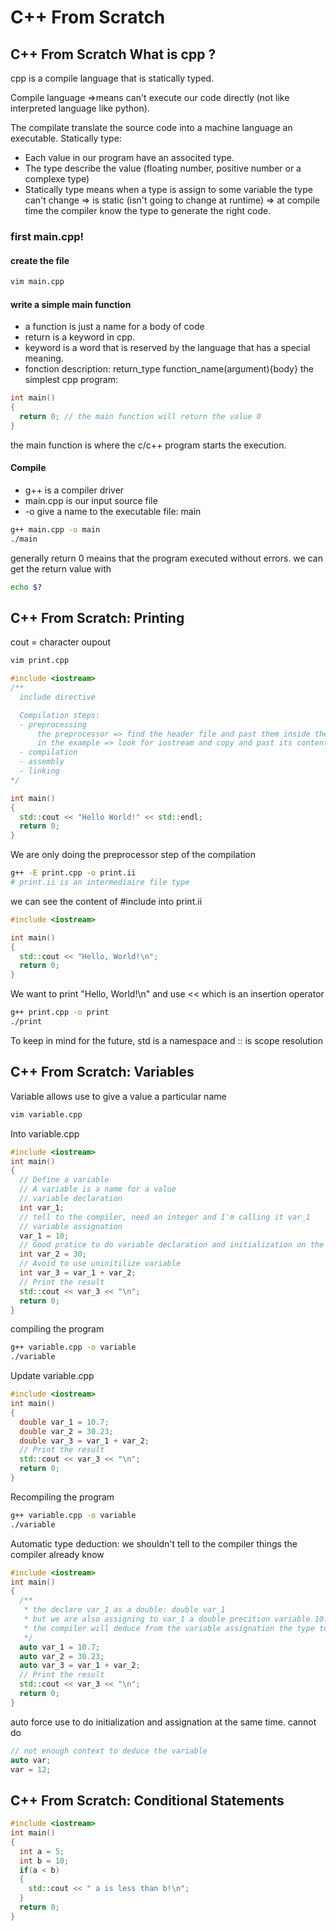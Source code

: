 # C++ From Scratch
## C++ From Scratch What is cpp ?
cpp is a compile language that is statically typed.  

Compile language =>means can't execute our code directly (not like interpreted language like python).

The compilate translate the source code into a machine language an executable.
Statically type:
- Each value in our program have an associted type.
- The type describe the value (floating number, positive number or a complexe type)
- Statically type means when a type is assign to some variable the type can't change 
  => is static (isn't going to change at runtime)
  => at compile time the compiler know the type to generate the right code.

### first main.cpp!
#### create the file
```bash
vim main.cpp
```
#### write a simple main function
- a function is just a name for a body of code
- return is a keyword in cpp.  
- keyword is a word that is reserved by the language that has a special meaning.
- fonction description: return_type function_name(argument){body}
the simplest cpp program:
```cpp
int main()
{
  return 0; // the main function will return the value 0
}
```
the main function is where the c/c++ program starts the execution.

#### Compile
- g++ is a compiler driver
- main.cpp is our input source file
- -o give a name to the executable file: main
```bash
g++ main.cpp -o main
./main
```
generally return 0 meains that the program executed without errors.
we can get the return value with
```bash
echo $?
```
## C++ From Scratch: Printing

cout = character oupout
```bash
vim print.cpp
```
```cpp
#include <iostream> 
/**
  include directive

  Compilation steps:
  - preprocessing
      the preprocessor => find the header file and past them inside the program
      in the example => look for iostream and copy and past its content
  - compilation
  - assembly
  - linking
*/

int main()
{
  std::cout << "Hello World!" << std::endl;
  return 0;
}
```
We are only doing the preprocessor step of the compilation
```bash
g++ -E print.cpp -o print.ii
# print.ii is an intermediaire file type
```
we can see the content of #include <iostream> into print.ii

```cpp
#include <iostream>

int main()
{
  std::cout << "Hello, World!\n";
  return 0;
}
```
We want to print "Hello, World!\n" and use << which is an insertion operator
```bash
g++ print.cpp -o print
./print
```
To keep in mind for the future, std is a namespace and :: is scope resolution
## C++ From Scratch: Variables

Variable allows use to give a value a particular name
```bash
vim variable.cpp
```
Into variable.cpp
```cpp
#include <iostream>
int main()
{
  // Define a variable
  // A variable is a name for a value
  // variable declaration
  int var_1;
  // tell to the compiler, need an integer and I'm calling it var_1
  // variable assignation
  var_1 = 10;
  // Good pratice to do variable declaration and initialization on the same ligne
  int var_2 = 30;
  // Avoid to use uninitilize variable
  int var_3 = var_1 + var_2;
  // Print the result
  std::cout << var_3 << "\n";
  return 0;
}
```
compiling the program
```bash
g++ variable.cpp -o variable
./variable
```

Update variable.cpp
```cpp
#include <iostream>
int main()
{
  double var_1 = 10.7;
  double var_2 = 30.23;
  double var_3 = var_1 + var_2;
  // Print the result
  std::cout << var_3 << "\n";
  return 0;
}
```
Recompiling the program
```bash
g++ variable.cpp -o variable
./variable
```
Automatic type deduction: we shouldn't tell to the compiler things the compiler already know
```cpp
#include <iostream>
int main()
{
  /**
   * the declare var_1 as a double: double var_1
   * but we are also assigning to var_1 a double precition variable 10.7
   * the compiler will deduce from the variable assignation the type to the variable 
   */
  auto var_1 = 10.7;
  auto var_2 = 30.23;
  auto var_3 = var_1 + var_2;
  // Print the result
  std::cout << var_3 << "\n";
  return 0;
}
```

auto force use to do initialization and assignation at the same time.
cannot do
```cpp
// not enough context to deduce the variable
auto var;
var = 12;
```
## C++ From Scratch: Conditional Statements
```cpp
#include <iostream>
int main()
{
  int a = 5;
  int b = 10;
  if(a < b)
  {
    std::cout << " a is less than b!\n";
  }
  return 0;
}
```